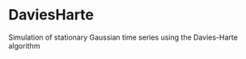 DaviesHarte
===========

Simulation of stationary Gaussian time series using the Davies-Harte algorithm
